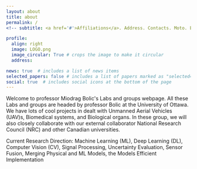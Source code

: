 ```yaml
---
layout: about
title: about
permalink: /
<!-- subtitle: <a href='#'>Affiliations</a>. Address. Contacts. Moto. Etc. -->

profile:
  align: right
  image: LOGO.png
  image_circular: True # crops the image to make it circular
  address:

news: true  # includes a list of news items
selected_papers: false # includes a list of papers marked as "selected={true}"
social: true  # includes social icons at the bottom of the page
---
```


<!-- Write your biography here. Tell the world about yourself. Link to your favorite [subreddit](http://reddit.com). You can put a picture in, too. The code is already in, just name your picture `prof_pic.jpg` and put it in the `img/` folder. -->
Welcome to professor Miodrag Bolic's Labs and groups webpage. All these Labs and groups are headed by professor Bolic at the University of Ottawa. We have lots of cool projects in dealt with Unmanned Aerial Vehicles (UAV)s, Biomedical systems, and Biological organs.  In these group, we will also closely collaborate with our external collaborator National Research Council (NRC) and other Canadian universities.

Current Research Direction: Machine Learning (ML), Deep Learning (DL), Computer Vision (CV), Signal Processing, Uncertainty Evaluation, Sensor Fusion, Merging Physical and ML Models, the Models Efficient Implementation

<!-- Put your address / P.O. box / other info right below your picture. You can also disable any these elements by editing `profile` property of the YAML header of your `_pages/about.md`. Edit `_bibliography/papers.bib` and Jekyll will render your [publications page](/al-folio/publications/) automatically. -->

<!-- Link to your social media connections, too. This theme is set up to use [Font Awesome icons](http://fortawesome.github.io/Font-Awesome/) and [Academicons](https://jpswalsh.github.io/academicons/), like the ones below. Add your Facebook, Twitter, LinkedIn, Google Scholar, or just disable all of them. -->
